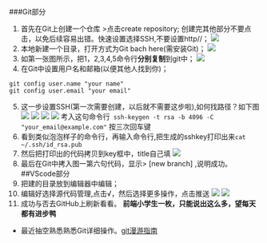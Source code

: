 ###Git部分
1. 首先在Git上创建一个仓库 >点击create repository; 创建完其他部分不要点击，以免后续容易出错。快速设置选择SSH,不要设置http//；
![](../images.ssh.png)
2. 本地新建一个目录，打开方式为Git bach here(需安装Git)；
![](../images.打开方式)
3. 如第一张图所示，把1，2,3,4,5命令行**分别复制**到git中；
![](../images.git.png)
4. 在Git中设置用户名和邮箱(以便其他人找到你)；
```
git config user.name "your name"
git config user.email "your email"
```
5. 这一步设置SSH(第一次需要创建，以后就不需要这步啦),如何找路径？如下图
![](../images.ssh1.png) ![](../images.ssh2.png) ![](../images.ssh3.png) ![](../images.ssh4.png)
考入这句命令行` ssh-keygen -t rsa -b 4096 -C "your_email@example.com"` 按三次回车键
6. 看到类似泡泡样子的命令行，再输入命令行,把生成的sshkey打印出来`cat ~/.ssh/id_rsa.pub`
7. 然后把打印出的代码拷贝到key框中，title自己填
![](../images.ssh5)
8. 最后在Git中拷入图一第六句代码，显示> [new branch] ,说明成功。
##VScode部分
1. 把建的目录放到编辑器中编辑；
2. 编辑好选择源代码管理,点击√，然后选择更多操作，点击推送
![](../images.vscode1.png) ![](../images.vs2.png)
3. 成功与否去GitHub上刷新看看。
**前端小学生一枚，只能说出这么多，望每天都有进步鸭**
- 最近抽空熟悉熟悉Git详细操作。[git漫游指南](https://github.com/phodal/github)
   
